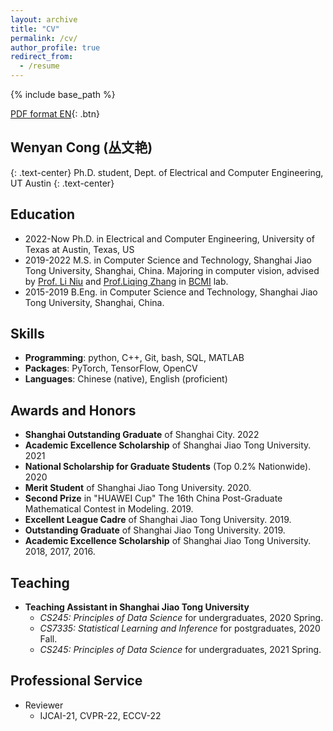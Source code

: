 ```yaml
---
layout: archive
title: "CV"
permalink: /cv/
author_profile: true
redirect_from:
  - /resume
---
```


{% include base_path %}

[PDF format EN](){: .btn}

## Wenyan Cong (丛文艳)
{: .text-center}
Ph.D. student, Dept. of Electrical and Computer Engineering, UT Austin
{: .text-center}

Education
------
* 2022-Now Ph.D. in Electrical and Computer Engineering, University of Texas at Austin, Texas, US
* 2019-2022 M.S. in Computer Science and Technology, Shanghai Jiao Tong University, Shanghai, China. Majoring in computer vision, advised by [Prof. Li Niu](http://bcmi.sjtu.edu.cn/home/niuli/) and [Prof.Liqing Zhang](https://www.cs.sjtu.edu.cn/PeopleDetail.aspx?id=67) in [BCMI](http://bcmi.sjtu.edu.cn) lab.
* 2015-2019 B.Eng. in Computer Science and Technology, Shanghai Jiao Tong University, Shanghai, China.


Skills
------

* **Programming**: python, C++, Git, bash, SQL, MATLAB
* **Packages**: PyTorch, TensorFlow, OpenCV
* **Languages**: Chinese (native), English (proficient)

Awards and Honors
------

* **Shanghai Outstanding Graduate** of Shanghai City. 2022
* **Academic Excellence Scholarship** of Shanghai Jiao Tong University. 2021
* **National Scholarship for Graduate Students** (Top 0.2% Nationwide). 2020
* **Merit Student** of Shanghai Jiao Tong University. 2020.
* **Second Prize** in  "HUAWEI Cup" The 16th China Post-Graduate Mathematical Contest in Modeling. 2019.
* **Excellent League Cadre** of Shanghai Jiao Tong University. 2019.
* **Outstanding Graduate** of Shanghai Jiao Tong University. 2019.
* **Academic Excellence Scholarship** of Shanghai Jiao Tong University. 2018, 2017, 2016.



Teaching
------

* **Teaching Assistant in Shanghai Jiao Tong University**
  * *CS245: Principles of Data Science* for undergraduates, 2020 Spring.
  * *CS7335: Statistical Learning and Inference* for postgraduates, 2020 Fall. 
  * *CS245: Principles of Data Science* for undergraduates, 2021 Spring.
  
    

Professional Service
------

* Reviewer
  * IJCAI-21, CVPR-22, ECCV-22